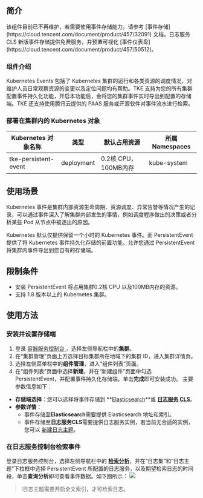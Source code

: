 ## 简介 


<dx-alert infotype="alarm" title=" ">
该组件目前已不再维护，若需要使用事件存储能力，请参考 [事件存储](https://cloud.tencent.com/document/product/457/32091) 文档。日志服务 CLS 新版事件存储提供免费服务，并预置可视化 [事件仪表盘](https://cloud.tencent.com/document/product/457/50512)。
</dx-alert>




### 组件介绍

Kubernetes Events 包括了 Kubernetes 集群的运行和各类资源的调度情况，对维护人员日常观察资源的变更以及定位问题均有帮助。TKE 支持为您的所有集群配置事件持久化功能，开启本功能后，会将您的集群事件实时导出到配置的存储端。TKE 还支持使用腾讯云提供的 PAAS 服务或开源软件对事件流水进行检索。


### 部署在集群内的 Kubernetes 对象


| Kubernetes 对象名称       | 类型         | 默认占用资源          | 所属 Namespaces|
| -------------------- | ---------- | --------------- | ------------ |
| tke-persistent-event | deployment | 0.2核 CPU，100MB内存 | kube-system  |

## 使用场景 

Kubernetes 事件是集群内部资源生命周期、资源调度、异常告警等情况产生的记录，可以通过事件深入了解集群内部发生的事情，例如调度程序做出的决策或者分析某些 Pod 从节点中被逐出的原因。

Kubernetes 默认仅提供保留一个小时的 Kubernetes 事件。而 PersistentEvent 提供了将 Kubernetes 事件持久化存储的前置功能，允许您通过 PersistentEvent 将集群内事件导出到您自有的存储端。

## 限制条件
- 安装 PersistentEvent 将占用集群0.2核 CPU 以及100MB内存的资源。
- 支持 1.8 版本以上的 Kubernetes 集群。

## 使用方法

### 安装并设置存储端
1. 登录 [容器服务控制台 ](https://console.qcloud.com/tke2)，选择左侧导航栏中的**集群**。
2. 在“集群管理”页面上方选择目标集群所在地域下的集群 ID，进入集群详情页。
3. 选择左侧菜单栏中的**组件管理**，进入“组件列表”页面。
4. 在“组件列表”页面中选择**新建**，并在“新建组件”页面中勾选 PersistentEvent，并配置事件持久化存储端，单击**完成**即可安装成功。
主要参数信息如下：
 - **存储端选择**：您可以选择将事件存储到 **[Elasticsearch](https://cloud.tencent.com/document/product/845/16478)**或 **[日志服务 CLS](https://cloud.tencent.com/document/product/614/11254)**。
 - **参数详情**：
	 - 事件存储至**Elasticsearch**需要提供 Elasticsearch 地址和索引。
	 - 事件存储至**日志服务CLS**需要提供日志服务实例，若当前无合适的实例，您可以 [新建日志主题](https://console.cloud.tencent.com/cls/topic?region=ap-guangzhou)。



### 在日志服务控制台检索事件
登录日志服务控制台，选择左侧导航栏中的 **[检索分析](https://console.cloud.tencent.com/cls/search)**，并在“日志集”和“日志主题”下拉框中选择 PersistentEvent 所配置的日志服务，以及期望检索日志的时间段，单击**查询分析**即可查看事件数据。如下图所示：
![](https://main.qcloudimg.com/raw/7b30875bb8f4e7bf057291d210dc0d0c.png)



>!日志主题需要开启全文索引，才可检索日志。

